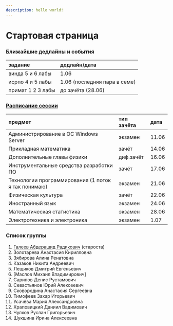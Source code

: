 ```yaml
---
description: hello world!
---
```


# Стартовая страница

### Ближайшие дедлайны и события

| задание | дедлайн/дата |
| :--- | :--- |
| винда 5 и 6 лабы | 1.06 |
| исрпо 4 и 5 лабы | 1.06 \(последняя пара в семе\) |
| примат 1 2 3 лабы | до зачёта \(28.06\) |

### [Расписание сессии](https://itmo.ru/ru/exam/0/M32061/raspisanie_sessii.htm)

| предмет  | тип зачёта | дата |
| :--- | :--- | :--- |
| Администрирование в ОС Windows Server | экзамен | 11.06 |
| Прикладная математика | зачёт | 14.06 |
| Дополнительные главы физики | диф.зачёт | 16.06 |
| Инструментальные средства разработки ПО | зачёт | 17.06 |
| Технологии программирования \(1 поток я так понимаю\) | экзамен | 21.06 |
| Физическая культура | зачёт | 22.06 |
| Иностранный язык | экзамен | 24.06 |
| Математическая статистика | экзамен | 28.06 |
| Электротехника и электроника | экзамен | 1.07 |

### Список группы

1. [Галеев Абдерашид Радикович](https://vk.com/grashid) \(староста\) 
2. Золотарева Анастасия Кирилловна 
3. Зябирова Алина Ренатовна 
4. Казаков Никита Андреевич 
5. Лещиков Дмитрий Евгеньевич  
6. \[Маслов Михаил Владимирович\]
7. Сарипов Денис Рустамович 
8. Севастьянов Юрий Алексеевич
9. Сковородина Анастасия Сергеевна
10. Тимофеев Захар Игорьевич 
11. Усачёва Мария Александровна 
12. Храповицкий Даниил Вадимович 
13. Чулков Руслан Григорьевич 
14. Шукшина Ирина Алексеевна

